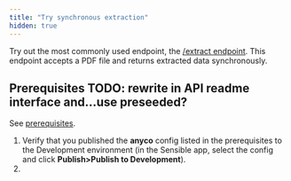 ```yaml
---
title: "Try synchronous extraction"
hidden: true
---
```




Try out the most commonly used endpoint, the  [/extract endpoint](https://sensiblehq.readme.io/reference#rate-confirmations). This endpoint accepts a PDF file and returns extracted data synchronously. 

Prerequisites TODO: rewrite in API readme interface and...use preseeded?
---

See [prerequisites](doc:api-tutorial#prerequisites).


1. Verify that you published the **anyco** config listed in the prerequisites to the Development environment (in the Sensible app, select the config and click **Publish>Publish to Development**).
1. 


